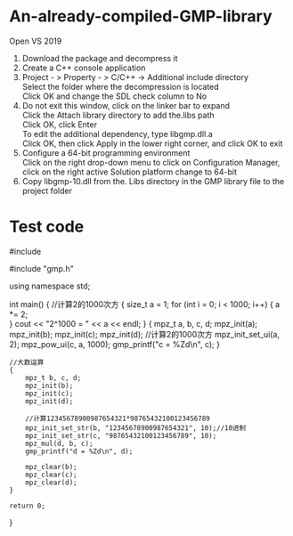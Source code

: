 # An-already-compiled-GMP-library
Open VS 2019
1. Download the package and decompress it  
2. Create a C++ console application  
3. Project - > Property - > C/C++ -> Additional include directory  
Select the folder where the decompression is located  
Click OK and change the SDL check column to No  
4. Do not exit this window, click on the linker bar to expand  
Click the Attach library directory to add the.libs path  
Click OK, click Enter  
To edit the additional dependency, type libgmp.dll.a  
Click OK, then click Apply in the lower right corner, and click OK to exit  
5. Configure a 64-bit programming environment  
Click on the right drop-down menu to click on Configuration Manager, click on the right active Solution platform change to 64-bit  
6. Copy libgmp-10.dll from the. Libs directory in the GMP library file to the project folder  
# Test code
#include <iostream>
 
#include "gmp.h"
 
using namespace std;
 
int main()
{
	//计算2的1000次方
	{
		size_t a = 1;
		for (int i = 0; i < 1000; i++)
		{
			a *= 2;		
		}
		cout << "2^1000 = " << a << endl;
	}
	{
		mpz_t a, b, c, d;
		mpz_init(a);
		mpz_init(b);
		mpz_init(c);
		mpz_init(d);
		//计算2的1000次方
		mpz_init_set_ui(a, 2);
		mpz_pow_ui(c, a, 1000);
		gmp_printf("c = %Zd\n", c);
	}
 
	//大数运算
	{
		mpz_t b, c, d;
		mpz_init(b);
		mpz_init(c);
		mpz_init(d);
 
		//计算12345678900987654321*98765432100123456789
		mpz_init_set_str(b, "12345678900987654321", 10);//10进制 
		mpz_init_set_str(c, "98765432100123456789", 10);
		mpz_mul(d, b, c);
		gmp_printf("d = %Zd\n", d);
 
		mpz_clear(b);
		mpz_clear(c);
		mpz_clear(d);
	}
	   	  
	return 0;
}
